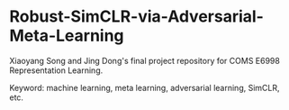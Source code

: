 # Robust-SimCLR-via-Adversarial-Meta-Learning

Xiaoyang Song and Jing Dong's final project repository for COMS E6998 Representation Learning.

Keyword: machine learning, meta learning, adversarial learning, SimCLR, etc.
